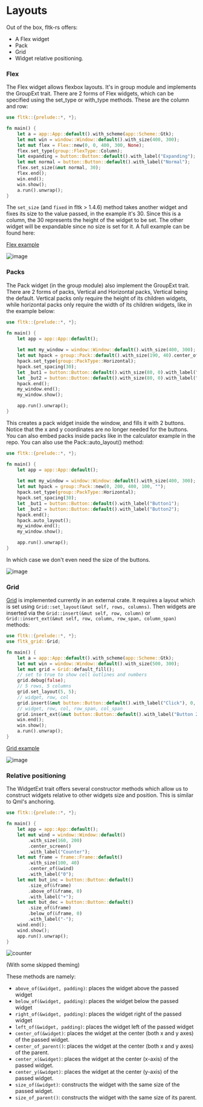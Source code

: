 # Layouts

Out of the box, fltk-rs offers:
- A Flex widget
- Pack
- Grid
- Widget relative positioning.

### Flex
The Flex widget allows flexbox layouts. It's in group module and implements the GroupExt trait. There are 2 forms of Flex widgets, which can be specified using the set_type or with_type methods. These are the column and row:
```rust
use fltk::{prelude::*, *};

fn main() {
    let a = app::App::default().with_scheme(app::Scheme::Gtk);
    let mut win = window::Window::default().with_size(400, 300);
    let mut flex = Flex::new(0, 0, 400, 300, None);
    flex.set_type(group::FlexType::Column);
    let expanding = button::Button::default().with_label("Expanding");
    let mut normal = button::Button::default().with_label("Normal");
    flex.set_size(&mut normal, 30);
    flex.end();
    win.end();
    win.show();
    a.run().unwrap();
}
```
The `set_size` (and `fixed` in fltk > 1.4.6) method takes another widget and fixes its size to the value passed, in the example it's 30. Since this is a column, the 30 represents the height of the widget to be set.
The other widget will be expandable since no size is set for it. A full example can be found here:

[Flex example](https://github.com/fltk-rs/fltk-rs/blob/master/fltk/examples/flex.rs)

![image](https://github.com/osen/FL_Flex/raw/main/doc/login.png)

### Packs
The Pack widget (in the group module) also implement the GroupExt trait. There are 2 forms of packs, Vertical and Horizontal packs, Vertical being the default. Vertical packs only require the height of its children widgets, while horizontal packs only require the width of its children widgets, like in the example below:
```rust
use fltk::{prelude::*, *};

fn main() {
    let app = app::App::default();
    
    let mut my_window = window::Window::default().with_size(400, 300);
    let mut hpack = group::Pack::default().with_size(190, 40).center_of(&my_window);
    hpack.set_type(group::PackType::Horizontal);
    hpack.set_spacing(30);
    let _but1 = button::Button::default().with_size(80, 0).with_label("Button1");
    let _but2 = button::Button::default().with_size(80, 0).with_label("Button2");
    hpack.end();
    my_window.end();
    my_window.show();

    app.run().unwrap();
}
```
This creates a pack widget inside the window, and fills it with 2 buttons. Notice that the x and y coordinates are no longer needed for the buttons. You can also embed packs inside packs like in the calculator example in the repo. 
You can also use the Pack::auto_layout() method:
```rust
use fltk::{prelude::*, *};

fn main() {
    let app = app::App::default();
    
    let mut my_window = window::Window::default().with_size(400, 300);
    let mut hpack = group::Pack::new(0, 200, 400, 100, "");
    hpack.set_type(group::PackType::Horizontal);
    hpack.set_spacing(30);
    let _but1 = button::Button::default().with_label("Button1");
    let _but2 = button::Button::default().with_label("Button2");
    hpack.end();
    hpack.auto_layout();
    my_window.end();
    my_window.show();

    app.run().unwrap();
}
```
In which case we don't even need the size of the buttons.

![image](https://user-images.githubusercontent.com/37966791/100937983-ef8bf400-3504-11eb-9da1-09c5ac1aade4.png)

### Grid
[Grid](https://github.com/fltk-rs/fltk-grid) is implemented currently in an external crate. It requires a layout which is set using `Grid::set_layout(&mut self, rows, columns)`. Then widgets are inserted via the `Grid::insert(&mut self, row, column)` or `Grid::insert_ext(&mut self, row, column, row_span, column_span)` methods:
```rust
use fltk::{prelude::*, *};
use fltk_grid::Grid;

fn main() {
    let a = app::App::default().with_scheme(app::Scheme::Gtk);
    let mut win = window::Window::default().with_size(500, 300);
    let mut grid = Grid::default_fill();
    // set to true to show cell outlines and numbers
    grid.debug(false); 
    // 5 rows, 5 columns
    grid.set_layout(5, 5); 
    // widget, row, col
    grid.insert(&mut button::Button::default().with_label("Click"), 0, 1); 
    // widget, row, col, row_span, col_span
    grid.insert_ext(&mut button::Button::default().with_label("Button 2"), 2, 1, 3, 1); 
    win.end();
    win.show();
    a.run().unwrap();
}
```

[Grid example](https://github.com/fltk-rs/fltk-grid/blob/main/examples/form.rs)

![image](https://user-images.githubusercontent.com/37966791/160347418-b8b54408-3dc9-4fc4-93e8-fb6c1c0282e9.png)

### Relative positioning
The WidgetExt trait offers several constructor methods which allow us to construct widgets relative to other widgets size and position. This is similar to Qml's anchoring.
```rust
use fltk::{prelude::*, *};

fn main() {
    let app = app::App::default();
    let mut wind = window::Window::default()
        .with_size(160, 200)
        .center_screen()
        .with_label("Counter");
    let mut frame = frame::Frame::default()
        .with_size(100, 40)
        .center_of(&wind)
        .with_label("0");
    let mut but_inc = button::Button::default()
        .size_of(&frame)
        .above_of(&frame, 0)
        .with_label("+");
    let mut but_dec = button::Button::default()
        .size_of(&frame)
        .below_of(&frame, 0)
        .with_label("-");
    wind.end();
    wind.show();
    app.run().unwrap();
}
```

![counter](https://github.com/MoAlyousef/fltk-rs/raw/master/screenshots/counter.jpg)

(With some skipped theming)

These methods are namely:
- `above_of(&widget, padding)`: places the widget above the passed widget
- `below_of(&widget, padding)`: places the widget below the passed widget
- `right_of(&widget, padding)`: places the widget right of the passed widget
- `left_of(&widget, padding)`: places the widget left of the passed widget
- `center_of(&widget)`: places the widget at the center (both x and y axes) of the passed widget.
- `center_of_parent()`: places the widget at the center (both x and y axes) of the parent.
- `center_x(&widget)`: places the widget at the center (x-axis) of the passed widget.
- `center_y(&widget)`: places the widget at the center (y-axis) of the passed widget.
- `size_of(&widget)`: constructs the widget with the same size of the passed widget.
- `size_of_parent()`: constructs the widget with the same size of its parent.